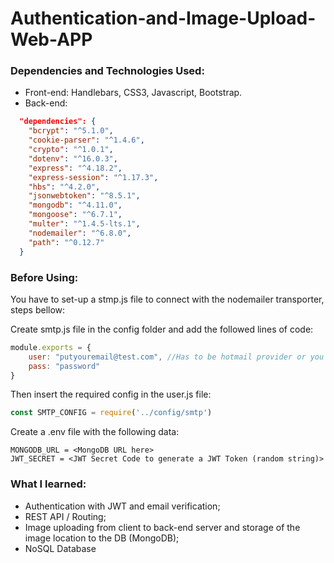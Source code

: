 # Authentication-and-Image-Upload-Web-APP

### Dependencies and Technologies Used:
* Front-end: Handlebars, CSS3, Javascript, Bootstrap.
* Back-end:
```json
  "dependencies": {
    "bcrypt": "^5.1.0",
    "cookie-parser": "^1.4.6",
    "crypto": "^1.0.1",
    "dotenv": "^16.0.3",
    "express": "^4.18.2",
    "express-session": "^1.17.3",
    "hbs": "^4.2.0",
    "jsonwebtoken": "^8.5.1",
    "mongodb": "^4.11.0",
    "mongoose": "^6.7.1",
    "multer": "^1.4.5-lts.1",
    "nodemailer": "^6.8.0",
    "path": "^0.12.7"
  }
```



### Before Using:
You have to set-up a stmp.js file to connect with the nodemailer transporter, steps bellow:

Create smtp.js file in the config folder and add the followed lines of code:

```javascript
module.exports = {
    user: "putyouremail@test.com", //Has to be hotmail provider or you have to change it in the user.js transporter function to a different service
    pass: "password"
}
```
Then insert the required config in the user.js file:
```javascript
const SMTP_CONFIG = require('../config/smtp')
```

Create a .env file with the following data:
```env
MONGODB_URL = <MongoDB URL here>
JWT_SECRET = <JWT Secret Code to generate a JWT Token (random string)>
```
### What I learned:
- Authentication with JWT and email verification;
- REST API / Routing;
- Image uploading from client to back-end server and storage of the image location to the DB (MongoDB);
- NoSQL Database
